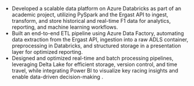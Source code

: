 - Developed a scalable data platform on Azure Databricks as part of an academic project, utilizing PySpark and the Ergast API to ingest, transform, and store historical and real-time F1 data for analytics, reporting, and machine learning workflows.
- Built an end-to-end ETL pipeline using Azure Data Factory, automating data extraction from the Ergast API, ingestion into a raw ADLS container, preprocessing in Databricks, and structured storage in a presentation layer for optimized reporting.
- Designed and optimized real-time and batch processing pipelines, leveraging Delta Lake for efficient storage, version control, and time travel, while integrating Power BI to visualize key racing insights and enable data-driven decision-making .

